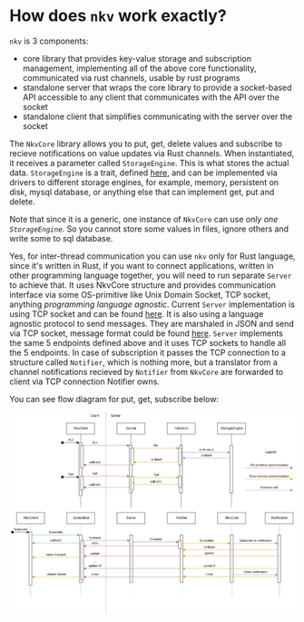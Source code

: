 # How does `nkv` work exactly?

`nkv` is 3 components:

- core library that provides key-value storage and subscription management, implementing all of the above core functionality, communicated via rust channels, usable by rust programs
- standalone server that wraps the core library to provide a socket-based API accessible to any client that communicates with the API over the socket
- standalone client that simplifies communicating with the server over the socket

The `NkvCore` library allows you to put, get, delete values and subscribe to recieve notifications on value updates via Rust channels.
When instantiated, it receives a parameter called `StorageEngine`. This is what stores the actual data. `StorageEngine` is a trait,
defined [here](../src/traits.rs), and can be implemented via drivers to different storage engines, for example, memory, persistent on disk,
mysql database, or anything else that can implement get, put and delete.

Note that since it is a generic, one instance of `NkvCore` can use *only one `StorageEngine`*. So you cannot store some values in files,
ignore others and write some to sql database.

Yes, for inter-thread communication you can use `nkv` only for Rust language, since it's written in Rust, if you want to connect
applications, written in other programming language together, you will need to run separate `Server` to achieve that. It uses NkvCore structure
and provides communication interface via some OS-primitive like Unix Domain Socket, TCP socket, anything *programming language agnostic*.
Current `Server` implementation is using TCP socket and can be found [here](../src/srv.rs). It is also using a language agnostic protocol to send messages.
They are marshaled in JSON and send via TCP socket, message format could be found [here](../src/srv.rs). `Server` implements the same 5 endpoints
defined above and it uses TCP sockets to handle all the 5 endpoints. In case of subscription it passes the TCP connection to a structure called `Notifier`,
which is nothing more, but a translator from a channel notifications recieved by `Notifier` from `NkvCore` are forwarded to client via TCP connection Notifier owns.

You can see flow diagram for put, get, subscribe below:

![nkv flow diagram](../imgs/nkv_flow.drawio.png)
